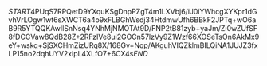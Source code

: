 $START$4PUqS7RPQetD9YXquKSgDnpPZgT4m1LXVbj6/iJ0iYWhcgXYKpr1dGvhVrLOgw1wt6sXWCT6a4o9xFLBGhWsdj34HtdmwUfh6BBkF2JPTq+wO6aB9R5YTQQKAwIlSnNsq4YNhMjNMOTAt9D/FNP2tB81zyb+yaJm/Zi0wZUfSF8fDCCVaw8QdB28Z+2RFzlVe8ui2GOCn57lzVy9Z1Wzf66XOSeTsOn6AkMx9eY+wskq+SjSXCHmZizURq8X/168Gv+Nqp/AKguhVIQZklmBILQiNA1JUJZ3fxLP15no2dqhUYV2xipL4XLfO7+6CX4s$END$